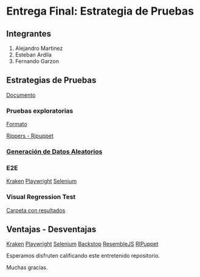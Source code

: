 # Entrega Final: Estrategia de Pruebas

## Integrantes

1. Alejandro Martinez
2. Esteban Ardila
3. Fernando Garzon

## Estrategias de Pruebas

[Documento](https://github.com/mamartinezp123/ghost/blob/master/documentos/Estrategia%20de%20Pruebas.pdf)

### Pruebas exploratorias

[Formato](https://github.com/mamartinezp123/ghost/blob/master/documentos/inventario-pruebas-exploratorias.xlsx)

[Rippers - Ripuppet](https://github.com/mamartinezp123/ghost/tree/master/ripuppet)

### [Generación de Datos Aleatorios](https://github.com/mamartinezp123/ghost/tree/ac4b3ad0324c906dc4a12e8affec081da80c5eaf/Generaci%C3%B3n%20de%20Datos%20-%20Playwright)

### E2E

[Kraken](https://github.com/mamartinezp123/ghost/tree/master/e2e/KrakenTests)
[Playwright](https://github.com/mamartinezp123/ghost/tree/master/e2e/ghost-cucumber-playwright)
[Selenium](https://github.com/mamartinezp123/ghost/tree/master/e2e/ghost-cucumber-selenium)

### Visual Regression Test

[Carpeta con resultados](https://github.com/mamartinezp123/ghost/tree/master/vrt)

## Ventajas - Desventajas

[Kraken](https://github.com/mamartinezp123/ghost/wiki/Pruebas-E2E-con-Kraken)
[Playwright](https://github.com/mamartinezp123/ghost/wiki/Playwright:-Pros-y-Contras)
[Selenium](https://github.com/mamartinezp123/ghost/wiki/Pruebas-E2E-con-Selenium)
[Backstop](https://github.com/mamartinezp123/ghost/wiki/Pruebas-de-regresi%C3%B3n-visual-con-Backstop)
[ResembleJS](https://github.com/mamartinezp123/ghost/wiki/Pruebas-de-regresi%C3%B3n-visual-con-Resemble)
[RIPuppet](https://github.com/mamartinezp123/ghost/wiki/Pruebas-con-RIPuppet)

Esperamos disfruten calificando este entretenido repositorio.

Muchas gracias.

